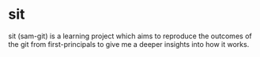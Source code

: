 # sit
sit (sam-git) is a learning project which aims to reproduce the outcomes of the git from first-principals to give me a deeper insights into how it works.
